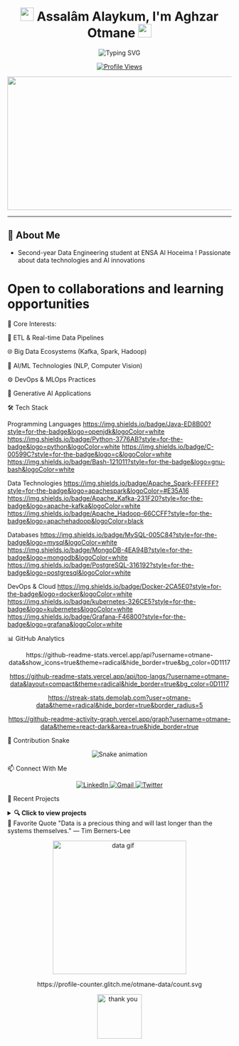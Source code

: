 <h1 align="center">
  <img src="https://media.giphy.com/media/hvRJCLFzcasrR4ia7z/giphy.gif" width="30px"/> 
  Assalâm Alaykum, I'm Aghzar Otmane
  <img src="https://media.giphy.com/media/hvRJCLFzcasrR4ia7z/giphy.gif" width="30px"/>
</h1>

<p align="center">
  <img src="https://readme-typing-svg.demolab.com?font=Fira+Code&duration=3000&pause=500&color=3B82F6&center=true&vCenter=true&multiline=true&width=600&height=70&lines=%F0%9F%94%8D+Aspiring+Data+Engineer;%F0%9F%9A%80+Big+Data+%7C+ML+%7C+DL+%7C+NLP+Enthusiast;%E2%9A%99%EF%B8%8F+Transforming+Data+into+Insights..." alt="Typing SVG" />
</p>

<p align="center">
  <a href="https://git.io/typing-svg">
    <img src="https://komarev.com/ghpvc/?username=otmane-data&style=for-the-badge&color=blueviolet" alt="Profile Views"/>
  </a>
</p>

<div align="center">
  <img src="https://media.giphy.com/media/dWesBcTLavkZuG35MI/giphy.gif" width="600" height="300"/>
</div>

---

## 🌟 **About Me**

+ Second-year Data Engineering student at ENSA Al Hoceima
! Passionate about data technologies and AI innovations
# Open to collaborations and learning opportunities
🔹 Core Interests:

🧩 ETL & Real-time Data Pipelines

🌐 Big Data Ecosystems (Kafka, Spark, Hadoop)

🧠 AI/ML Technologies (NLP, Computer Vision)

⚙️ DevOps & MLOps Practices

🎨 Generative AI Applications

🛠️ Tech Stack

Programming Languages
https://img.shields.io/badge/Java-ED8B00?style=for-the-badge&logo=openjdk&logoColor=white
https://img.shields.io/badge/Python-3776AB?style=for-the-badge&logo=python&logoColor=white
https://img.shields.io/badge/C-00599C?style=for-the-badge&logo=c&logoColor=white
https://img.shields.io/badge/Bash-121011?style=for-the-badge&logo=gnu-bash&logoColor=white

Data Technologies
https://img.shields.io/badge/Apache_Spark-FFFFFF?style=for-the-badge&logo=apachespark&logoColor=#E35A16
https://img.shields.io/badge/Apache_Kafka-231F20?style=for-the-badge&logo=apache-kafka&logoColor=white
https://img.shields.io/badge/Apache_Hadoop-66CCFF?style=for-the-badge&logo=apachehadoop&logoColor=black

Databases
https://img.shields.io/badge/MySQL-005C84?style=for-the-badge&logo=mysql&logoColor=white
https://img.shields.io/badge/MongoDB-4EA94B?style=for-the-badge&logo=mongodb&logoColor=white
https://img.shields.io/badge/PostgreSQL-316192?style=for-the-badge&logo=postgresql&logoColor=white

DevOps & Cloud
https://img.shields.io/badge/Docker-2CA5E0?style=for-the-badge&logo=docker&logoColor=white
https://img.shields.io/badge/kubernetes-326CE5?style=for-the-badge&logo=kubernetes&logoColor=white
https://img.shields.io/badge/Grafana-F46800?style=for-the-badge&logo=grafana&logoColor=white

📊 GitHub Analytics

<div align="center">
https://github-readme-stats.vercel.app/api?username=otmane-data&show_icons=true&theme=radical&hide_border=true&bg_color=0D1117

https://github-readme-stats.vercel.app/api/top-langs/?username=otmane-data&layout=compact&theme=radical&hide_border=true&bg_color=0D1117

https://streak-stats.demolab.com?user=otmane-data&theme=radical&hide_border=true&border_radius=5

https://github-readme-activity-graph.vercel.app/graph?username=otmane-data&theme=react-dark&area=true&hide_border=true

</div>

🐍 Contribution Snake

<p align="center"> <img src="https://raw.githubusercontent.com/otmane-data/otmane-data/output/github-contribution-grid-snake.svg" alt="Snake animation" /> </p>
📫 Connect With Me
<p align="center"> <a href="https://www.linkedin.com/in/otmane-aghzar/" target="_blank"> <img src="https://img.shields.io/badge/LinkedIn-0077B5?style=for-the-badge&logo=linkedin&logoColor=white" alt="LinkedIn"/> </a> <a href="mailto:aghzarotmane2002@gmail.com" target="_blank"> <img src="https://img.shields.io/badge/Gmail-D14836?style=for-the-badge&logo=gmail&logoColor=white" alt="Gmail"/> </a> <a href="https://twitter.com/yourprofile" target="_blank"> <img src="https://img.shields.io/badge/Twitter-1DA1F2?style=for-the-badge&logo=twitter&logoColor=white" alt="Twitter"/> </a> </p>

🎯 Recent Projects

<details> <summary><b>🔍 Click to view projects</b></summary>
  
🚀 Project 1
Description: Big Data pipeline using Spark and Kafka

Tech: Spark | Kafka | Python

🤖 Project 2
Description: NLP model for text classification

Tech: TensorFlow | NLTK | BERT

🛠️ Project 3
Description: Real-time monitoring dashboard

Tech: Grafana | Prometheus | Docker

</details>
📜 Favorite Quote
"Data is a precious thing and will last longer than the systems themselves."
— Tim Berners-Lee

<p align="center"> <img src="https://media.giphy.com/media/L1R1tvI9svkIWwpVYr/giphy.gif" width="300" alt="data gif"/> </p>
<div align="center">
https://profile-counter.glitch.me/otmane-data/count.svg

<img src="https://media.giphy.com/media/3o7aD2d7hy9ktXNDP2/giphy.gif" width="100" alt="thank you"/></div> 
